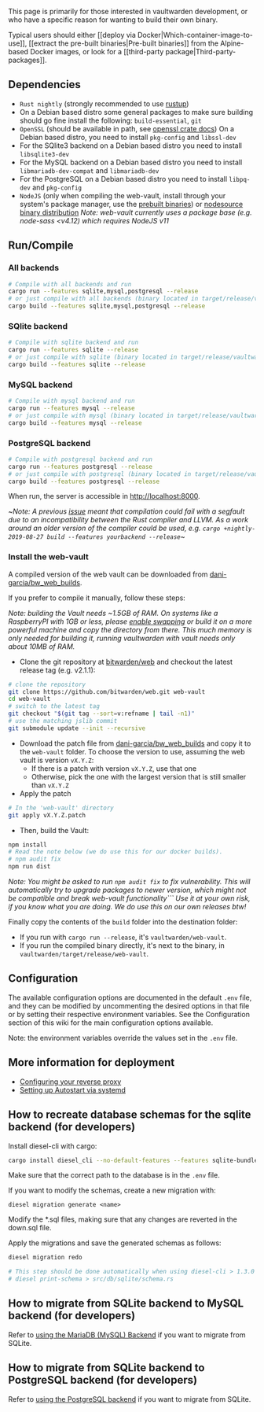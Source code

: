 This page is primarily for those interested in vaultwarden development, or who have a specific reason for wanting to build their own binary.

Typical users should either [[deploy via Docker|Which-container-image-to-use]], [[extract the pre-built binaries|Pre-built binaries]] from the Alpine-based Docker images, or look for a [[third-party package|Third-party-packages]].

## Dependencies
- `Rust nightly` (strongly recommended to use [rustup](https://rustup.rs/))
- On a Debian based distro some general packages to make sure building should go fine install the following: `build-essential`, `git`
- `OpenSSL` (should be available in path, see [openssl crate docs](https://docs.rs/openssl/0.10.16/openssl/#automatic))
  On a Debian based distro, you need to install `pkg-config` and `libssl-dev`
- For the SQlite3 backend on a Debian based distro you need to install `libsqlite3-dev`
- For the MySQL backend on a Debian based distro you need to install `libmariadb-dev-compat` and `libmariadb-dev`
- For the PostgreSQL on a Debian based distro you need to install `libpq-dev` and `pkg-config`
- `NodeJS` (only when compiling the web-vault, install through your system's package manager, use the [prebuilt binaries](https://nodejs.org/en/download/)) or [nodesource binary distribution](https://github.com/nodesource/distributions)
*Note: web-vault currently uses a package base (e.g. node-sass <v4.12) which requires NodeJS v11*

## Run/Compile
### All backends
```sh
# Compile with all backends and run
cargo run --features sqlite,mysql,postgresql --release
# or just compile with all backends (binary located in target/release/vaultwarden)
cargo build --features sqlite,mysql,postgresql --release
```

### SQlite backend
```sh
# Compile with sqlite backend and run
cargo run --features sqlite --release
# or just compile with sqlite (binary located in target/release/vaultwarden)
cargo build --features sqlite --release
```
### MySQL backend
```sh
# Compile with mysql backend and run
cargo run --features mysql --release
# or just compile with mysql (binary located in target/release/vaultwarden)
cargo build --features mysql --release
```
### PostgreSQL backend
```sh
# Compile with postgresql backend and run
cargo run --features postgresql --release
# or just compile with postgresql (binary located in target/release/vaultwarden)
cargo build --features postgresql --release
```

When run, the server is accessible in [http://localhost:8000](http://localhost:8000).

~*Note: A previous [issue](https://github.com/rust-lang/rust/issues/62896) meant that compilation could fail with a segfault due to an incompatibility between the Rust compiler and LLVM. As a work around an older version of the compiler could be used, e.g. ```cargo +nightly-2019-08-27 build --features yourbackend --release```*~

### Install the web-vault
A compiled version of the web vault can be downloaded from [dani-garcia/bw_web_builds](https://github.com/dani-garcia/bw_web_builds/releases).

If you prefer to compile it manually, follow these steps:

*Note: building the Vault needs ~1.5GB of RAM. On systems like a RaspberryPI with 1GB or less, please [enable swapping](https://www.tecmint.com/create-a-linux-swap-file/) or build it on a more powerful machine and copy the directory from there. This much memory is only needed for building it, running vaultwarden with vault needs only about 10MB of RAM.*

- Clone the git repository at [bitwarden/web](https://github.com/bitwarden/web) and checkout the latest release tag (e.g. v2.1.1):
```sh
# clone the repository
git clone https://github.com/bitwarden/web.git web-vault
cd web-vault
# switch to the latest tag
git checkout "$(git tag --sort=v:refname | tail -n1)"
# use the matching jslib commit
git submodule update --init --recursive
```

- Download the patch file from [dani-garcia/bw_web_builds](https://github.com/dani-garcia/bw_web_builds/tree/master/patches) and copy it to the `web-vault` folder.
To choose the version to use, assuming the web vault is version `vX.Y.Z`:
  - If there is a patch with version `vX.Y.Z`, use that one
  - Otherwise, pick the one with the largest version that is still smaller than `vX.Y.Z`
- Apply the patch
```sh
# In the 'web-vault' directory
git apply vX.Y.Z.patch
```

- Then, build the Vault:

```sh
npm install
# Read the note below (we do use this for our docker builds).
# npm audit fix
npm run dist
```
*Note: You might be asked to run ```npm audit fix``` to fix vulnerability. This will automatically try to upgrade packages to newer version, which might not be compatible and break web-vault functionality``` Use it at your own risk, if you know what you are doing. We do use this on our own releases btw!*

Finally copy the contents of the `build` folder into the destination folder:
- If you run with `cargo run --release`, it's `vaultwarden/web-vault`.
- If you run the compiled binary directly, it's next to the binary, in `vaultwarden/target/release/web-vault`.

## Configuration
The available configuration options are documented in the default `.env` file, and they can be modified by uncommenting the desired options in that file or by setting their respective environment variables. See the Configuration section of this wiki for the main configuration options available.

Note: the environment variables override the values set in the `.env` file.

## More information for deployment
- [Configuring your reverse proxy](https://github.com/dani-garcia/vaultwarden/wiki/Proxy-examples)
- [Setting up Autostart via systemd](https://github.com/dani-garcia/vaultwarden/wiki/Setup-as-a-systemd-service)

## How to recreate database schemas for the sqlite backend (for developers)
Install diesel-cli with cargo:
```sh
cargo install diesel_cli --no-default-features --features sqlite-bundled
```

Make sure that the correct path to the database is in the `.env` file.

If you want to modify the schemas, create a new migration with:
```
diesel migration generate <name>
```

Modify the *.sql files, making sure that any changes are reverted in the down.sql file.

Apply the migrations and save the generated schemas as follows:
```sh
diesel migration redo

# This step should be done automatically when using diesel-cli > 1.3.0
# diesel print-schema > src/db/sqlite/schema.rs
```

## How to migrate from SQLite backend to MySQL backend (for developers)
Refer to [using the MariaDB (MySQL) Backend](https://github.com/dani-garcia/vaultwarden/wiki/Using-the-MariaDB-%28MySQL%29-Backend) if you want to migrate from SQLite.

## How to migrate from SQLite backend to PostgreSQL backend (for developers)
Refer to [using the PostgreSQL backend](https://github.com/dani-garcia/vaultwarden/wiki/Using-the-PostgreSQL-Backend) if you want to migrate from SQLite.